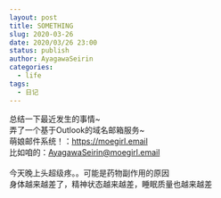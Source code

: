 ```yaml
---
layout: post
title: SOMETHING
slug: 2020-03-26
date: 2020/03/26 23:00
status: publish
author: AyagawaSeirin
categories: 
  - life
tags: 
  - 日记
---
```


总结一下最近发生的事情~<br>
弄了一个基于Outlook的域名邮箱服务~<br>
萌娘邮件系统！：<https://moegirl.email><br>
比如咱的：AyagawaSeirin@moegirl.email<br>
<br>
今天晚上头超级疼。。可能是药物副作用的原因<br>
身体越来越差了，精神状态越来越差，睡眠质量也越来越差<br>
